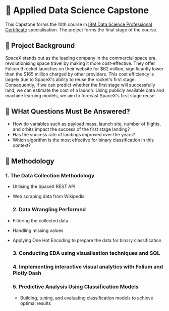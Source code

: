 # :rocket: Applied Data Science Capstone
This Capstone forms the 10th course in [IBM Data Science Professional Certificate](https://www.coursera.org/professional-certificates/ibm-data-science) specialisation. The project forms the final stage of the course.
## :page_facing_up: Project Background
SpaceX stands out as the leading company in the commercial space era, revolutionising space travel by making it more cost-effective. They offer Falcon 9 rocket launches on their website for $62 million, significantly lower than the $165 million charged by other providers. This cost efficiency is largely due to SpaceX's ability to reuse the rocket's first stage. Consequently, if we can predict whether the first stage will successfully land, we can estimate the cost of a launch. Using publicly available data and machine learning models, we aim to forecast SpaceX's first stage reuse.
## :page_facing_up: WHat Questions Must Be Answered?
- How do variables such as payload mass, launch site, number of flights, and orbits impact the success of the first stage landing?
- Has the success rate of landings improved over the years?
- Which algorithm is the most effective for binary classification in this context?
## :page_facing_up: Methodology
  ### 1. The Data Collection Methodology
- Utilising the SpaceX REST API
- Web scraping data from Wikipedia
  ### 2. Data Wrangling Performed
- Filtering the collected data
- Handling missing values
- Applying One Hot Encoding to prepare the data for binary classification

  ### 3. Conducting EDA using visualisation techniques and SQL
  ### 4. Implementing interactive visual analytics with Folium and Plotly Dash
  ### 5. Predictive Analysis Using Classification Models
  - Building, tuning, and evaluating classification models to achieve optimal results
